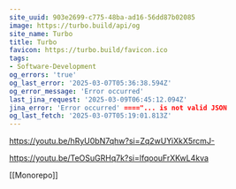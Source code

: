 ```yaml
---
site_uuid: 903e2699-c775-48ba-ad16-56dd87b02085
image: https://turbo.build/api/og
site_name: Turbo
title: Turbo
favicon: https://turbo.build/favicon.ico
tags:
- Software-Development
og_errors: 'true'
og_last_error: '2025-03-07T05:36:38.594Z'
og_error_message: 'Error occurred'
last_jina_request: '2025-03-09T06:45:12.094Z'
jina_error: 'Error occurred' ===="... is not valid JSON
og_last_fetch: '2025-03-07T05:19:01.813Z'
---
```


https://youtu.be/hRyU0bN7qhw?si=Zq2wUYiXkX5rcmJ-

https://youtu.be/TeOSuGRHq7k?si=lfqoouFrXKwL4kva

[[Monorepo]]

